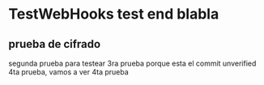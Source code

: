 # TestWebHooks test end blabla
## prueba de cifrado
segunda prueba para testear
3ra prueba porque esta el commit unverified
4ta prueba, vamos a ver
4ta prueba
